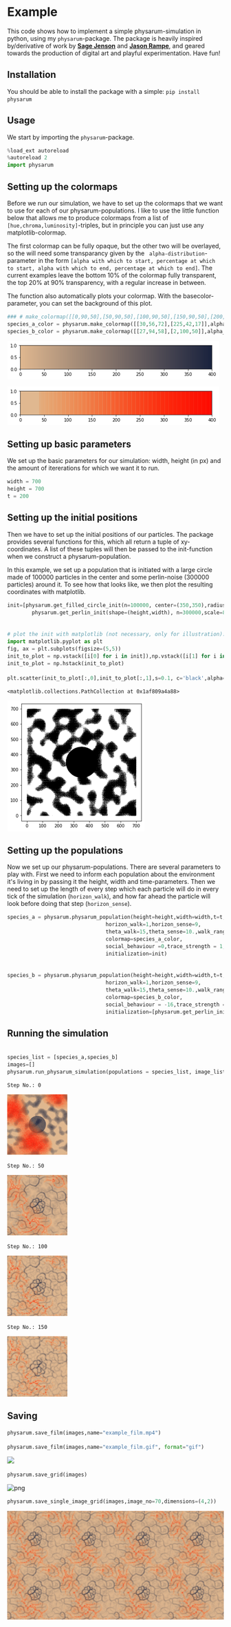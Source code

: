 # Example


This code shows how to implement a simple physarum-simulation in python, using my `physarum`-package.  The package is heavily inspired by/derivative of work by [**Sage Jenson**](https://sagejenson.com/physarum) and [**Jason Rampe**](https://softologyblog.wordpress.com/2019/04/11/physarum-simulations/), and geared towards the production of digital art and playful experimentation. Have fun!

## Installation

You should be able to install the package with a simple:
`pip install physarum`


## Usage
We start by importing the `physarum`-package.


```python
%load_ext autoreload
%autoreload 2
import physarum


```

## Setting up the colormaps
Before we run our simulation, we have to set up the colormaps that we want to use for each of our physarum-populations. I like to use the little function below that allows me to produce colormaps from a list of `[hue,chroma,luminosity]`-triples, but in principle you can just use any matplotlib-colormap.

The first colormap can be fully opaque, but the other two will be overlayed, so the will need some transparancy given by the ` alpha-distribution`-parameter in the form `[alpha with which to start, percentage at which to start, alpha with which to end, percentage at which to end]`. The current examples leave the bottom 10% of the colormap fully transparent, the top 20% at 90% transparency, with a regular increase in between.

The function also automatically plots your colormap. With the basecolor-parameter, you can set the background of this plot.




```python
### # make_colormap([[0,90,50],[50,90,50],[100,90,50],[150,90,50],[200,90,50],[250,90,50],[300,90,50],[350,90,50]],alpha=False)
species_a_color = physarum.make_colormap([[30,56,72],[225,42,17]],alpha_distribution=False)
species_b_color = physarum.make_colormap([[27,94,58],[2,100,50]],alpha_distribution=[0.1,0.1,0.9,0.8], basecolor= species_a_color(0))


```


![png](output_4_0.png)



![png](output_4_1.png)


## Setting up basic parameters

We set up the basic parameters for our simulation: width, height (in px) and the amount of itererations for which we want it to run. 


```python
width = 700
height = 700
t = 200 
```

## Setting up the initial positions
Then we have to set up the initial positions of our particles. The package provides several functions for this, which all return a tuple of xy-coordinates. A list of these tuples will then be passed to the init-function when we construct a physarum-population.

In this example, we set up a population that is initiated with a large circle made of 100000 particles in the center and some perlin-noise (300000 particles) around it. To see how that looks like, we then plot the resulting coordinates with matplotlib.



```python
init=[physarum.get_filled_circle_init(n=100000, center=(350,350),radius=100),
        physarum.get_perlin_init(shape=(height,width), n=300000,scale=80)]


# plot the init with matplotlib (not necessary, only for illustration):
import matplotlib.pyplot as plt
fig, ax = plt.subplots(figsize=(5,5))
init_to_plot = np.vstack([i[0] for i in init]),np.vstack([i[1] for i in init])
init_to_plot = np.hstack(init_to_plot)

plt.scatter(init_to_plot[:,0],init_to_plot[:,1],s=0.1, c='black',alpha=0.2)
```




    <matplotlib.collections.PathCollection at 0x1af809a4a88>




![png](output_8_1.png)


## Setting up the populations

Now we set up our physarum-populations. There are several parameters to play with. First we need to inform each population about the environment it's living in by passing it the height, width and time-parameters. Then we need to set up the length of every step which each particle will do in every tick of the simulation (`horizon_walk`), and how far ahead the particle will look before doing that step (`horizon_sense`).



```python
species_a = physarum.physarum_population(height=height,width=width,t=t,
                                horizon_walk=1,horizon_sense=9,
                                theta_walk=15,theta_sense=10.,walk_range = [1.,2.],
                                colormap=species_a_color,
                                social_behaviour =0,trace_strength = 1,
                                initialization=init)


species_b = physarum.physarum_population(height=height,width=width,t=t,
                                horizon_walk=1,horizon_sense=9,
                                theta_walk=15,theta_sense=10.,walk_range = [0.9,1.2],
                                colormap=species_b_color,
                                social_behaviour = -16,trace_strength = 1,
                                initialization=[physarum.get_perlin_init(shape=(height,width), n=300000,scale=380)])


```

## Running the simulation



```python

species_list = [species_a,species_b]
images=[]
physarum.run_physarum_simulation(populations = species_list, image_list=images,show_image_every=50)
```


    Step No.: 0
    


![png](output_12_2.png)


    Step No.: 50
    


![png](output_12_4.png)


    Step No.: 100
    


![png](output_12_6.png)


    Step No.: 150
    


![png](output_12_8.png)


## Saving


```python
physarum.save_film(images,name="example_film.mp4")

physarum.save_film(images,name="example_film.gif", format="gif")
```

    

![](example_film.gif)


```python
physarum.save_grid(images)

```

![png](output_16_2.png)



```python
physarum.save_single_image_grid(images,image_no=70,dimensions=(4,2))
```


![png](output_17_0.png)

